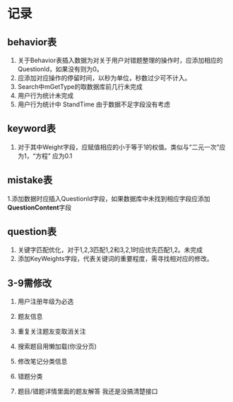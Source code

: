 # 记录
## behavior表
1. 关于Behavior表插入数据为对关于用户对错题整理的操作时，应添加相应的QuestionId，如果没有则为0。
2. 应添加对应操作的停留时间，以秒为单位，秒数过少可不计入。
3. Search中mGetType的取数据库前几行未完成
4. 用户行为统计未完成
5. 用户行为统计中 StandTime 由于数据不足字段没有考虑

## keyword表
1. 对于其中Weight字段，应赋值相应的小于等于1的权值。类似与“二元一次”应为1，“方程” 应为0.1

## mistake表
1.添加数据时应插入QuestionId字段，如果数据库中未找到相应字段应添加**QuestionContent**字段

## question表
1. 关键字匹配优化，对于1,2,3匹配1,2和3,2,1时应优先匹配1,2。未完成
2. 添加KeyWeights字段，代表关键词的重要程度，需寻找相对应的修改。




## 3-9需修改 
1. 用户注册年级为必选


1. 题友信息 
2. 重复关注题友变取消关注
3. 搜索题目用懒加载(你没分页) 
4. 修改笔记分类信息 
5. 错题分类
6. 题目/错题详情里面的题友解答 我还是没搞清楚接口 